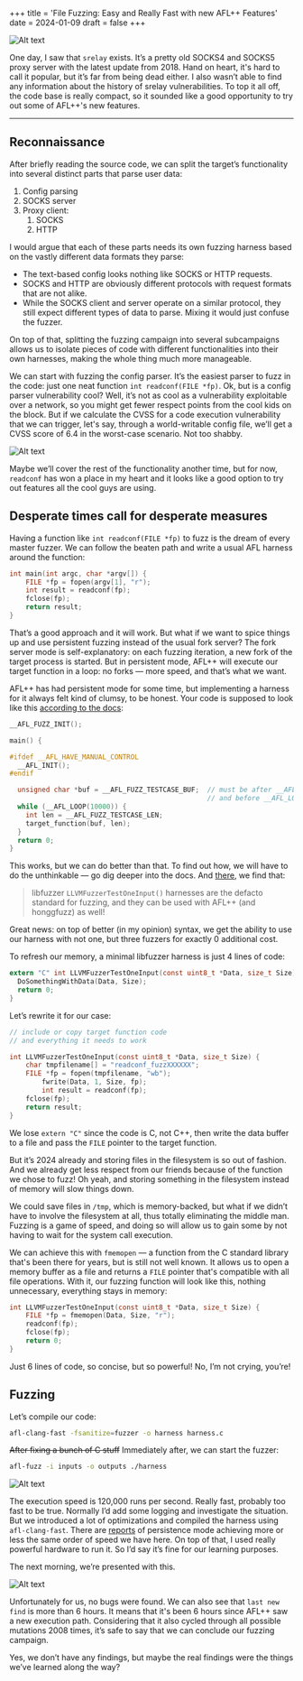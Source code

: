 +++
title = 'File Fuzzing: Easy and Really Fast with new AFL++ Features'
date = 2024-01-09
draft = false
+++

![Alt text](srelay-post-pic-2-hires.png)


One day, I saw that `srelay` exists. It’s a pretty old SOCKS4 and SOCKS5 proxy server with the latest update from 2018. Hand on heart, it's hard to call it popular, but it’s far from being dead either. I also wasn’t able to find any information about the history of srelay vulnerabilities. To top it all off, the code base is really compact, so it sounded like a good opportunity to try out some of AFL++'s new features.

---

## Reconnaissance

After briefly reading the source code, we can split the target’s functionality into several distinct parts that parse user data:

1. Config parsing
2. SOCKS server
3. Proxy client:
    1. SOCKS
    2. HTTP

I would argue that each of these parts needs its own fuzzing harness based on the vastly different data formats they parse:

- The text-based config looks nothing like SOCKS or HTTP requests.
- SOCKS and HTTP are obviously different protocols with request formats that are not alike.
- While the SOCKS client and server operate on a similar protocol, they still expect different types of data to parse. Mixing it would just confuse the fuzzer.

On top of that, splitting the fuzzing campaign into several subcampaigns allows us to isolate pieces of code with different functionalities into their own harnesses, making the whole thing much more manageable.

We can start with fuzzing the config parser. It’s the easiest parser to fuzz in the code: just one neat function `int readconf(FILE *fp)`. Ok, but is a config parser vulnerability cool? Well, it’s not as cool as a vulnerability exploitable over a network, so you might get fewer respect points from the cool kids on the block. But if we calculate the CVSS for a code execution vulnerability that we can trigger, let's say, through a world-writable config file, we’ll get a CVSS score of 6.4 in the worst-case scenario. Not too shabby.

![Alt text](1.png)

Maybe we’ll cover the rest of the functionality another time, but for now, `readconf` has won a place in my heart and it looks like a good option to try out features all the cool guys are using.

## Desperate times call for desperate measures

Having a function like `int readconf(FILE *fp)` to fuzz is the dream of every master fuzzer. We can follow the beaten path and write a usual AFL harness around the function:

```c
int main(int argc, char *argv[]) {
    FILE *fp = fopen(argv[1], "r");
    int result = readconf(fp);
    fclose(fp);
    return result;
}
```

That’s a good approach and it will work. But what if we want to spice things up and use persistent fuzzing instead of the usual fork server? The fork server mode is self-explanatory: on each fuzzing iteration, a new fork of the target process is started. But in persistent mode, AFL++ will execute our target function in a loop: no forks — more speed, and that’s what we want.

AFL++ has had persistent mode for some time, but implementing a harness for it always felt kind of clumsy, to be honest. Your code is supposed to look like this [according to the docs](https://github.com/AFLplusplus/AFLplusplus/blob/stable/instrumentation/README.persistent_mode.md):

```c
__AFL_FUZZ_INIT();

main() {

#ifdef __AFL_HAVE_MANUAL_CONTROL
  __AFL_INIT();
#endif

  unsigned char *buf = __AFL_FUZZ_TESTCASE_BUF;  // must be after __AFL_INIT
                                                 // and before __AFL_LOOP!
  while (__AFL_LOOP(10000)) {
    int len = __AFL_FUZZ_TESTCASE_LEN;  
    target_function(buf, len);
  }
  return 0;
}
```

This works, but we can do better than that. To find out how, we will have to do the unthinkable — go dig deeper into the docs. And [there](https://aflplus.plus/docs/fuzzing_in_depth/), we find that:

> libfuzzer `LLVMFuzzerTestOneInput()` harnesses are the defacto standard for fuzzing, and they can be used with AFL++ (and honggfuzz) as well!
> 

Great news: on top of better (in my opinion) syntax, we get the ability to use our harness with not one, but three fuzzers for exactly 0 additional cost.

To refresh our memory, a minimal libfuzzer harness is just 4 lines of code:

```c
extern "C" int LLVMFuzzerTestOneInput(const uint8_t *Data, size_t Size) {
  DoSomethingWithData(Data, Size);
  return 0;
}
```

Let’s rewrite it for our case:

```c
// include or copy target function code 
// and everything it needs to work

int LLVMFuzzerTestOneInput(const uint8_t *Data, size_t Size) {
    char tmpfilename[] = "readconf_fuzzXXXXXX";
    FILE *fp = fopen(tmpfilename, "wb");
		fwrite(Data, 1, Size, fp);
		int result = readconf(fp);
    fclose(fp);
    return result;
}
```

We lose `extern "C"` since the code is C, not C++, then write the data buffer to a file and pass the `FILE` pointer to the target function.

But it’s 2024 already and storing files in the filesystem is so out of fashion. And we already get less respect from our friends because of the function we chose to fuzz! Oh yeah, and storing something in the filesystem instead of memory will slow things down.

We could save files in `/tmp`, which is memory-backed, but what if we didn’t have to involve the filesystem at all, thus totally eliminating the middle man. Fuzzing is a game of speed, and doing so will allow us to gain some by not having to wait for the system call execution.

We can achieve this with `fmemopen` — a function from the C standard library that's been there for years, but is still not well known. It allows us to open a memory buffer as a file and returns a `FILE` pointer that's compatible with all file operations. With it, our fuzzing function will look like this, nothing unnecessary, everything stays in memory:

```c
int LLVMFuzzerTestOneInput(const uint8_t *Data, size_t Size) {
    FILE *fp = fmemopen(Data, Size, "r");
    readconf(fp);
    fclose(fp);
    return 0;
}
```

Just 6 lines of code, so concise, but so powerful! No, I’m not crying, you’re!

## Fuzzing

Let’s compile our code:

```bash
afl-clang-fast -fsanitize=fuzzer -o harness harness.c
```

~~After fixing a bunch of C stuff~~ Immediately after, we can start the fuzzer:

```bash
afl-fuzz -i inputs -o outputs ./harness
```

![Alt text](2.png)

The execution speed is 120,000 runs per second. Really fast, probably too fast to be true. Normally I’d add some logging and investigate the situation. But we introduced a lot of optimizations and compiled the harness using `afl-clang-fast`. There are [reports](https://x9security.com/fuzzing-explained-with-afl/) of persistence mode achieving more or less the same order of speed we have here. On top of that, I used really powerful hardware to run it. So I’d say it’s fine for our learning purposes.

The next morning, we’re presented with this.

![Alt text](3.png)

Unfortunately for us, no bugs were found. We can also see that `last new find` is more than 6 hours. It means that it's been 6 hours since AFL++ saw a new execution path. Considering that it also cycled through all possible mutations 2008 times, it’s safe to say that we can conclude our fuzzing campaign.

Yes, we don’t have any findings, but maybe the real findings were the things we’ve learned along the way?